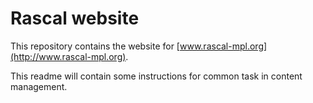 # Rascal website
This repository contains the website for [www.rascal-mpl.org](http://www.rascal-mpl.org).

This readme will contain some instructions for common task in content
management.
